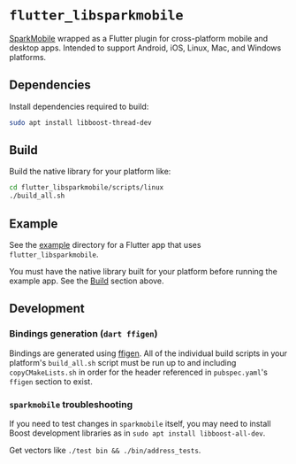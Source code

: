 # `flutter_libsparkmobile`
[SparkMobile](https://github.com/firoorg/sparkmobile) wrapped as a Flutter plugin for cross-platform mobile and desktop apps.  Intended to support Android, iOS, Linux, Mac, and Windows platforms.

## Dependencies
Install dependencies required to build:
```sh
sudo apt install libboost-thread-dev
```

## Build
Build the native library for your platform like:
```sh
cd flutter_libsparkmobile/scripts/linux
./build_all.sh
```

## Example
See the [example](example) directory for a Flutter app that uses `flutter_libsparkmobile`.

You must have the native library built for your platform before running the example app.  See the [Build](#build) section above.

## Development
### Bindings generation (`dart ffigen`)
Bindings are generated using [ffigen](https://pub.dev/packages/ffigen).  All of the individual build scripts in your platform's `build_all.sh` script must be run up to and including `copyCMakeLists.sh` in order for the header referenced in `pubspec.yaml`'s `ffigen` section to exist.

### `sparkmobile` troubleshooting
If you need to test changes in `sparkmobile` itself, you may need to install Boost development libraries as in `sudo apt install libboost-all-dev`.

Get vectors like `./test bin && ./bin/address_tests`.
